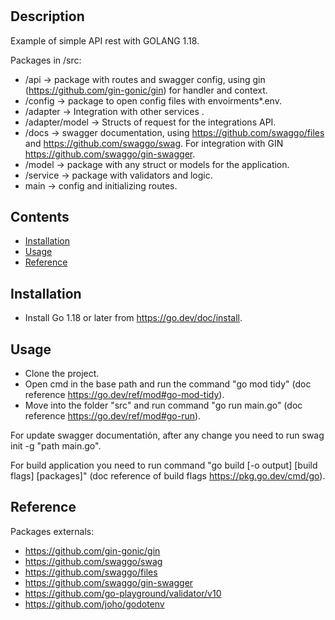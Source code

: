 # <GOREST-API>

## Description

Example of simple API rest with GOLANG 1.18. 

Packages in /src: 
- /api -> package with routes and swagger config, using gin (https://github.com/gin-gonic/gin) for handler and context.
- /config -> package to open config files with envoirments*.env.
- /adapter ->  Integration with other services . 
- /adapter/model -> Structs of request for the integrations API.
- /docs -> swagger documentation, using https://github.com/swaggo/files and https://github.com/swaggo/swag. For integration with GIN https://github.com/swaggo/gin-swagger.
- /model -> package with any struct or models for the application.
- /service -> package with validators and logic.  
- main -> config and initializing routes.

## Contents

- [Installation](#installation)
- [Usage](#usage)
- [Reference](#reference)

## Installation

- Install Go 1.18 or later from https://go.dev/doc/install.

## Usage

- Clone the project.
- Open cmd in the base path and run the command "go mod tidy" (doc reference https://go.dev/ref/mod#go-mod-tidy).
- Move into the folder "src" and run command "go run main.go" (doc reference https://go.dev/ref/mod#go-run).

For update swagger documentatión, after any change you need to run swag init -g "path main.go".

For build application you need to run command "go build [-o output] [build flags] [packages]" (doc reference of build flags https://pkg.go.dev/cmd/go).


## Reference

Packages externals: 
- https://github.com/gin-gonic/gin
- https://github.com/swaggo/swag
- https://github.com/swaggo/files
- https://github.com/swaggo/gin-swagger
- https://github.com/go-playground/validator/v10
- https://github.com/joho/godotenv
